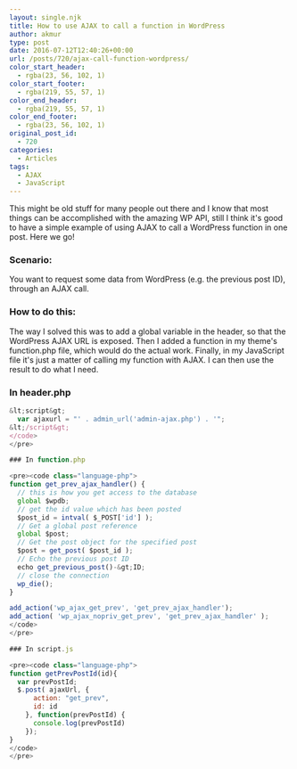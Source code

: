 ```yaml
---
layout: single.njk
title: How to use AJAX to call a function in WordPress
author: akmur
type: post
date: 2016-07-12T12:40:26+00:00
url: /posts/720/ajax-call-function-wordpress/
color_start_header:
  - rgba(23, 56, 102, 1)
color_start_footer:
  - rgba(219, 55, 57, 1)
color_end_header:
  - rgba(219, 55, 57, 1)
color_end_footer:
  - rgba(23, 56, 102, 1)
original_post_id:
  - 720
categories:
  - Articles
tags:
  - AJAX
  - JavaScript
---
```


This might be old stuff for many people out there and I know that most things can be accomplished with the amazing WP API, still I think it's good to have a simple example of using AJAX to call a WordPress function in one post. Here we go!

### Scenario:

You want to request some data from WordPress (e.g. the previous post ID), through an AJAX call.

### How to do this:

The way I solved this was to add a global variable in the header, so that the WordPress AJAX URL is exposed. Then I added a function in my theme's function.php file, which would do the actual work. Finally, in my JavaScript file it's just a matter of calling my function with AJAX. I can then use the result to do what I need.

### In header.php

```js
&lt;script&gt;
  var ajaxurl = "' . admin_url('admin-ajax.php') . '";
&lt;/script&gt;
</code>
</pre>

### In function.php

<pre><code class="language-php">
function get_prev_ajax_handler() {
  // this is how you get access to the database
  global $wpdb;
  // get the id value which has been posted
  $post_id = intval( $_POST['id'] );
  // Get a global post reference
  global $post;
  // Get the post object for the specified post
  $post = get_post( $post_id );
  // Echo the previous post ID
  echo get_previous_post()-&gt;ID;
  // close the connection
  wp_die();
}

add_action('wp_ajax_get_prev', 'get_prev_ajax_handler');
add_action( 'wp_ajax_nopriv_get_prev', 'get_prev_ajax_handler' );
</code>
</pre>

### In script.js

<pre><code class="language-php">
function getPrevPostId(id){
  var prevPostId;
  $.post( ajaxUrl, {
      action: "get_prev",
      id: id
    }, function(prevPostId) {
      console.log(prevPostId)
    });
}
</code>
</pre>
```
